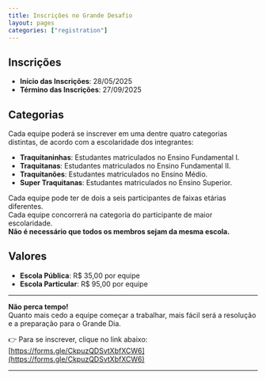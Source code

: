 ```yaml
---
title: Inscrições no Grande Desafio
layout: pages
categories: ["registration"]
---
```


## Inscrições

- **Início das Inscrições**: 28/05/2025  
- **Término das Inscrições**: 27/09/2025

## Categorias

Cada equipe poderá se inscrever em uma dentre quatro categorias distintas, de acordo com a escolaridade dos integrantes:

- **Traquitaninhas**: Estudantes matriculados no Ensino Fundamental I.  
- **Traquitanas**: Estudantes matriculados no Ensino Fundamental II.  
- **Traquitanões**: Estudantes matriculados no Ensino Médio.  
- **Super Traquitanas**: Estudantes matriculados no Ensino Superior.

Cada equipe pode ter de dois a seis participantes de faixas etárias diferentes.  
Cada equipe concorrerá na categoria do participante de maior escolaridade.  
**Não é necessário que todos os membros sejam da mesma escola.**

## Valores

- **Escola Pública**: R$ 35,00 por equipe  
- **Escola Particular**: R$ 95,00 por equipe

---

**Não perca tempo!**  
Quanto mais cedo a equipe começar a trabalhar, mais fácil será a resolução e a preparação para o Grande Dia.

👉 Para se inscrever, clique no link abaixo:  
[https://forms.gle/CkpuzQDSvtXbfXCW6](https://forms.gle/CkpuzQDSvtXbfXCW6)


---

